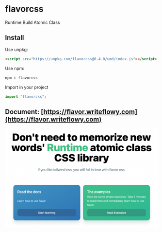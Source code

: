 # flavorcss

Runtime Build Atomic Class

## Install

Use unpkg:

```html
<script src="https://unpkg.com/flavorcss@0.4.0/umd/index.js"></script>
```

Use npm:

```sh
npm i flavorcss
```

Import in your project

```js
import "flavorcss";
```

## Document: [https://flavor.writeflowy.com](https://flavor.writeflowy.com)

![](./document/public/imgs/website.png)
